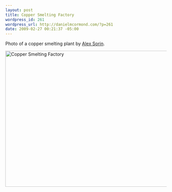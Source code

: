 ```yaml
--- 
layout: post
title: Copper Smelting Factory
wordpress_id: 261
wordpress_url: http://danielmcormond.com/?p=261
date: 2009-02-27 00:21:37 -05:00
---
```

Photo of a copper smelting plant by <a href="http://asorin.ru/index.php?l=en">Alex Sorin</a>.

<a href="http://danielmcormond.com/wp-content/uploads/2009/02/15.jpg"><img src="http://danielmcormond.com/wp-content/uploads/2009/02/15.jpg" alt="Copper Smelting Factory" title="Copper Smelting Factory" width="640" height="425" class="alignnone size-full wp-image-262" /></a>
